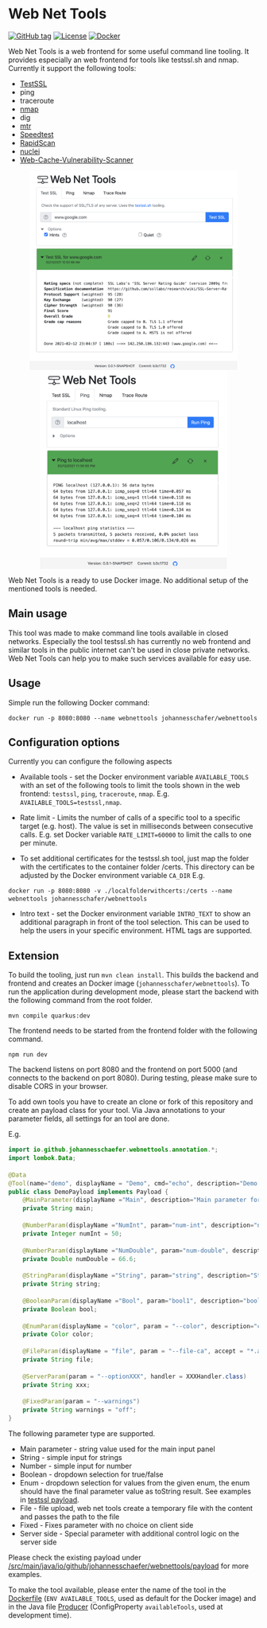 # Web Net Tools
[![GitHub tag](https://img.shields.io/github/tag/johannesschaefer/webnettools.svg)](https://github.com/johannesschaefer/webnettools/tags)
[![License](https://img.shields.io/github/license/johannesschaefer/webnettools)](LICENSE)
[![Docker](https://img.shields.io/docker/pulls/johannesschafer/webnettools)](https://hub.docker.com/r/johannesschafer/webnettools)

Web Net Tools is a web frontend for some useful command line tooling. It provides especially an web frontend for tools like testssl.sh and nmap.
Currently it support the following tools:
* [TestSSL](https://github.com/drwetter/testssl.sh)
* ping
* traceroute
* [nmap](https://nmap.org)
* dig
* [mtr](https://www.bitwizard.nl/mtr/)
* [Speedtest](https://www.speedtest.net/apps/cli)
* [RapidScan](https://github.com/skavngr/rapidscan)
* [nuclei](https://github.com/projectdiscovery/nuclei)
* [Web-Cache-Vulnerability-Scanner](https://github.com/Hackmanit/Web-Cache-Vulnerability-Scanner)

<p align="center">
  <img align="center" style="display: inline" src="docs/testssl.png" alt="test ssl tooling" height="400" />
  <img align="center" style="display: inline" src="docs/ping.png" alt="ping tooling" height="400" />
</p>

Web Net Tools is a ready to use Docker image. No additional setup of the mentioned tools is needed.

## Main usage

This tool was made to make command line tools available in closed networks.
Especially the tool testssl.sh has currently no web frontend and similar tools
in the public internet can't be used in close private networks. Web Net Tools
can help you to make such services available for easy use.

## Usage

Simple run the following Docker command:
```
docker run -p 8080:8080 --name webnettools johannesschafer/webnettools
```

## Configuration options

Currently you can configure the following aspects

* Available tools - set the Docker environment variable `AVAILABLE_TOOLS` with an set of the following tools to limit the tools shown in the web frontend: `testssl`, `ping`, `traceroute`, `nmap`. E.g. `AVAILABLE_TOOLS=testssl,nmap`.

* Rate limit - Limits the number of calls of a specific tool to a specific target (e.g. host). The value is set in milliseconds between consecutive calls. E.g. set Docker variable `RATE_LIMIT=60000` to limit the calls to one per minute.

* To set additional certificates for the testssl.sh tool, just map the folder with the certificates to the container folder /certs. This directory can be adjusted by the Docker environment variable `CA_DIR` E.g.
```
docker run -p 8080:8080 -v ./localfolderwithcerts:/certs --name webnettools johannesschafer/webnettools
```


* Intro text - set the Docker environment variable `INTRO_TEXT` to show an additional paragraph in front of the tool selection. This can be used to help the users in your specific environment. HTML tags are supported.

## Extension
To build the tooling, just run `mvn clean install`. This builds the backend and frontend and creates an Docker image (`johannesschafer/webnettools`).
To run the application during development mode, please start the backend with the following command from the root folder.
```
mvn compile quarkus:dev
```

The frontend needs to be started from the frontend folder with the following command.
```
npm run dev
```

The backend listens on port 8080 and the frontend on port 5000 (and connects to the backend on port 8080). During testing, please make sure to disable CORS in your browser.

To add own tools you have to create an clone or fork of this repository and create an 
payload class for your tool. Via Java annotations to your parameter fields, all
settings for an tool are done.

E.g.

```java
import io.github.johannesschaefer.webnettools.annotation.*;
import lombok.Data;

@Data
@Tool(name="demo", displayName = "Demo", cmd="echo", description="Demo for the tooling.")
public class DemoPayload implements Payload {
    @MainParameter(displayName ="Main", description="Main parameter for this tool.")
    private String main;

    @NumberParam(displayName ="NumInt", param="num-int", description="number integer demo ", min=0., max=100., step=1.)
    private Integer numInt = 50;

    @NumberParam(displayName ="NumDouble", param="num-double", description="number double demo ", min=0.1, max=99.9, step=.1)
    private Double numDouble = 66.6;

    @StringParam(displayName ="String", param="string", description="String demo", paramType = ParameterType.EQUALS)
    private String string;

    @BooleanParam(displayName ="Bool", param="bool1", description="boolean demo")
    private Boolean bool;

    @EnumParam(displayName = "color", param = "--color", description="color selection")
    private Color color;

    @FileParam(displayName = "file", param = "--file-ca", accept = "*.abc", description = "File upload" )
    private String file;
    
    @ServerParam(param = "--optionXXX", handler = XXXHandler.class)
    private String xxx;
    
    @FixedParam(param = "--warnings")
    private String warnings = "off";
}
```

The following parameter type are supported.

* Main parameter - string value used for the main input panel
* String - simple input for strings
* Number - simple input for number
* Boolean - dropdown selection for true/false
* Enum - dropdown selection for values from the given enum, the enum should have the final parameter value as toString result. See examples in [testssl payload](https://github.com/johannesschaefer/webnettools/tree/main/src/main/java/io/github/johannesschaefer/webnettools/payload/testssl/).
* File - file upload, web net tools create a temporary file with the content and passes the path to the file
* Fixed - Fixes parameter with no choice on client side
* Server side - Special parameter with additional control logic on the server side

Please check the existing payload under [/src/main/java/io/github/johannesschaefer/webnettools/payload](https://github.com/johannesschaefer/webnettools/tree/main/src/main/java/io/github/johannesschaefer/webnettools/payload) for more examples.

To make the tool available, please enter the name of the tool in the [Dockerfile](https://github.com/johannesschaefer/webnettools/tree/main/src/main/docker/Dockerfile.jvm) (`ENV AVAILABLE_TOOLS`, used as default for the Docker image) and in the Java file [Producer](https://github.com/johannesschaefer/webnettools/tree/main/src/main/java/io/github/johannesschaefer/webnettools/Producer.java) (ConfigProperty `availableTools`, used at development time).
